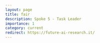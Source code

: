 ```yaml
---
layout: page
title: fair
description: Spoke 5 - Task Leader
importance: 1
category: current
redirect: https://future-ai-research.it/
---
```


